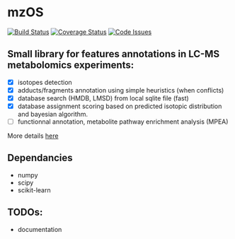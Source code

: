 mzOS
====

[![Build Status](https://travis-ci.org/jerkos/mzOS.svg?branch=master)](https://travis-ci.org/jerkos/mzOS)
[![Coverage Status](https://coveralls.io/repos/jerkos/mzOS/badge.svg?branch=master&service=github)](https://coveralls.io/github/jerkos/mzOS?branch=master)
[![Code Issues](https://www.quantifiedcode.com/api/v1/project/f458ff06e0bd4eb8b2b98cee0dab6ecb/badge.svg)](https://www.quantifiedcode.com/app/project/f458ff06e0bd4eb8b2b98cee0dab6ecb)

## Small library for features annotations in  LC-MS metabolomics experiments:

* [x] isotopes detection
* [x] adducts/fragments annotation using simple heuristics (when conflicts)
* [x] database search (HMDB, LMSD) from local sqlite file (fast)
* [x] database assignment scoring based on predicted isotopic distribution and bayesian algorithm. 
* [ ] functionnal annotation, metabolite pathway enrichment analysis (MPEA)

More details [here](http://jerkos.github.io/mzOS)

## Dependancies

* numpy
* scipy
* scikit-learn

## TODOs:

* documentation
